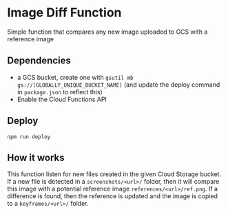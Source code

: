 # Image Diff Function

Simple function that compares any new image uploaded to GCS with a reference image

## Dependencies

- a GCS bucket, create one with `gsutil mb gs://[GLOBALLY_UNIQUE_BUCKET_NAME]` (and update the deploy command in `package.json` to reflect this)
- Enable the Cloud Functions API

## Deploy

`npm run deploy`

## How it works

This function listen for new files created in the given Cloud Storage bucket.
If a new file is detected in a `screenshots/<url>/` folder, then it will compare this image with a potential reference image `references/<url>/ref.png`.
If a difference is found, then the reference is updated and the image is copied to a `keyframes/<url>/` folder.